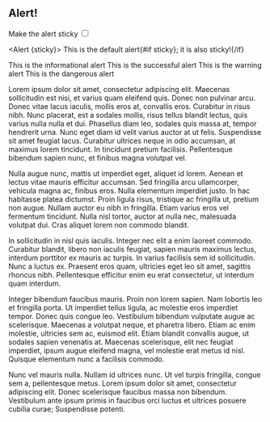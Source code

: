 <script>
    let sticky = false
    $: console.log(sticky)
</script>

## Alert!

<label>
    Make the alert sticky
    <input type="checkbox" bind:checked={sticky}>
</label>

<Alert {sticky}>
This is the default alert{#if sticky}; it is also sticky!{/if}
</Alert>

<Alert status="info">
This is the informational alert
</Alert>

<Alert status="success">
This is the successful alert
</Alert>

<Alert status="warning">
This is the warning alert
</Alert>

<Alert status="danger">
This is the dangerous alert
</Alert>


Lorem ipsum dolor sit amet, consectetur adipiscing elit. Maecenas sollicitudin est nisi, et varius quam eleifend quis. Donec non pulvinar arcu. Donec vitae lacus iaculis, mollis eros at, convallis eros. Curabitur in risus nibh. Nunc placerat, est a sodales mollis, risus tellus blandit lectus, quis varius nulla nulla et dui. Phasellus diam leo, sodales quis massa at, tempor hendrerit urna. Nunc eget diam id velit varius auctor at ut felis. Suspendisse sit amet feugiat lacus. Curabitur ultrices neque in odio accumsan, at maximus lorem tincidunt. In tincidunt pretium facilisis. Pellentesque bibendum sapien nunc, et finibus magna volutpat vel.

Nulla augue nunc, mattis ut imperdiet eget, aliquet id lorem. Aenean et lectus vitae mauris efficitur accumsan. Sed fringilla arcu ullamcorper, vehicula magna ac, finibus eros. Nulla elementum imperdiet justo. In hac habitasse platea dictumst. Proin ligula risus, tristique ac fringilla ut, pretium non augue. Nullam auctor eu nibh in fringilla. Etiam varius eros vel fermentum tincidunt. Nulla nisl tortor, auctor at nulla nec, malesuada volutpat dui. Cras aliquet lorem non commodo blandit.

In sollicitudin in nisl quis iaculis. Integer nec elit a enim laoreet commodo. Curabitur blandit, libero non iaculis feugiat, sapien mauris maximus lectus, interdum porttitor ex mauris ac turpis. In varius facilisis sem id sollicitudin. Nunc a luctus ex. Praesent eros quam, ultricies eget leo sit amet, sagittis rhoncus nibh. Pellentesque efficitur enim eu erat consectetur, ut interdum quam interdum.

Integer bibendum faucibus mauris. Proin non lorem sapien. Nam lobortis leo et fringilla porta. Ut imperdiet tellus ligula, ac molestie eros imperdiet tempor. Donec quis congue leo. Vestibulum bibendum vulputate augue ac scelerisque. Maecenas a volutpat neque, et pharetra libero. Etiam ac enim molestie, ultricies sem ac, euismod elit. Etiam blandit convallis augue, ut sodales sapien venenatis at. Maecenas scelerisque, elit nec feugiat imperdiet, ipsum augue eleifend magna, vel molestie erat metus id nisl. Quisque elementum nunc a facilisis commodo.

Nunc vel mauris nulla. Nullam id ultrices nunc. Ut vel turpis fringilla, congue sem a, pellentesque metus. Lorem ipsum dolor sit amet, consectetur adipiscing elit. Donec scelerisque faucibus massa non bibendum. Vestibulum ante ipsum primis in faucibus orci luctus et ultrices posuere cubilia curae; Suspendisse potenti.
